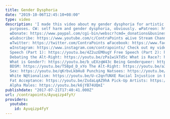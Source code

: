 ```yaml
---
title: Gender Dysphoria
date: "2019-10-06T12:45:10+08:00"
type: video
description: 'I made this video about my gender dysphoria for artistic and educational
  purposes. CW: self harm and gender dysphoria, obviously. ✿Patreon: https://www.patreon.com/contrapoints
  ✿Donate: https://www.paypal.com/cgi-bin/webscr?cmd=_donations&business=QAXL4AUZAQY7C&lc=US&item_name=ContraPoints&currency_code=USD&bn=PP%2dDonationsBF%3abtn_donateCC_LG%2egif%3aNonHosted
  ✿Subscribe: https://www.youtube.com/c/ContraPoints ✿Live Stream Channel: https://www.youtube.com/c/ContraPointsLive
  ✿Twitter: https://twitter.com/ContraPoints ✿Facebook: https://www.facebook.com/ContraPoints/
  ✿Instagram: https://www.instagram.com/contrapoints/ Check out my videos about: Free
  Speech (Part 1): https://youtu.be/4Z2uzEM0ugY Free Speech (Part 2): https://youtu.be/IBUuBd5VRbY
  Debating the Alt-Right: https://youtu.be/zPa1wikTd5c What is Race?: https://youtu.be/PY3lBKje46E
  What is Gender?: https://youtu.be/b_uEXzqW43c Being Genderqueer: https://youtu.be/0hmULQc5jIw
  BDSM: https://youtu.be/T58pd_D_xYo The Alt-Right: https://youtu.be/a3XjRO4-kGk Casual
  Sex: https://youtu.be/qKrbvLkbHu8 Punching Natsees: https://youtu.be/iEyL1rDe60w
  White N@tionalism: https://youtu.be/U-c2qnfUNXE Racial Injustice in Baltimore: https://youtu.be/8r6GBo_7UNc
  Fat Acceptance: https://youtu.be/ZsdaLqAZ9hA Pick-Up Artists: https://youtu.be/bTomsgnRZFk
  Alpha Males: https://youtu.be/k6jYB74UQmI'
publishdate: "2017-07-21T17:40:41.000Z"
url: /contrapoints/Ayuqizp4fyY/
providers:
  youtube:
    id: Ayuqizp4fyY
---
```

